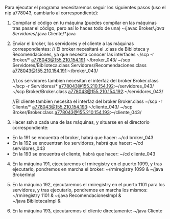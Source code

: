Para ejecutar el programa necesitaremos seguir los siguientes pasos (uso el nip a778043, cambiarlo al correspondiente):

1. Compilar el código en tu máquina (puedes compilar en las máquinas tras pasar el código, pero así lo haces todo de una)
   ~/javac Broker/_.java Servidores/_.java Cliente/\*.java

2. Enviar el broker, los servidores y el cliente a las máquinas correspondientes:
   // El broker necesitará el .class de Biblioteca y Recomendaciones, ya que necesita conocer las interfaces
   ~/scp -r Broker/\* a778043@155.210.154.191:~/broker_043/
   ~/scp Servidores/Biblioteca.class Servidores/Recomendaciones.class a778043@155.210.154.191:~/broker_043/

   //Los servidores tambien necesitan el interfaz del broker Broker.class
   ~/scp -r Servidores/\* a778043@155.210.154.192:~/servidores_043/
   ~/scp Broker/Broker.class a778043@155.210.154.192:~/servidores_043/

   //El cliente tambien necesita el interfaz del broker Broker.class
   ~/scp -r Cliente/\* a778043@155.210.154.193:~/cliente_043/
   ~/scp Broker/Broker.class a778043@155.210.154.193:~/cliente_043/

3. Hacer ssh a cada una de las máquinas, y situarse en el directorio correspondiente:

- En la 191 se encuentra el broker, habrá que hacer: ~/cd broker_043
- En la 192 se encuentran los servidores, habrá que hacer: ~/cd servidores_043
- En la 193 se encuentra el cliente, habrá que hacer: ~/cd cliente_043

4. En la máquina 191, ejecutaremos el rmiregistry en el puerto 1099, y tras ejecutarlo, pondremos en marcha el broker:
   ~/rmiregistry 1099 &
   ~/java BrokerImpl

5. En la máquina 192, ejecutaremos el rmiregistry en el puerto 1101 para los servidores, y tras ejecutarlo, pondremos en marcha los mismos:
   ~/rmiregistry 1101 &
   ~/java RecomendacionesImpl &  
   ~/java BibliotecaImpl &

6. En la máquina 193, ejecutaremos el cliente directamente:
   ~/java Cliente
